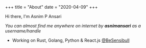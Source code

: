 +++
title = "About"
date = "2020-04-09"
+++


Hi there, I'm Asnim P Ansari

_You can almost find me anywhere on internet by **asnimansari** as a username/handle_

- Working on Rust, Golang, Python & React.js [@BeSensibull](https://twitter.com/BeSensibull)
